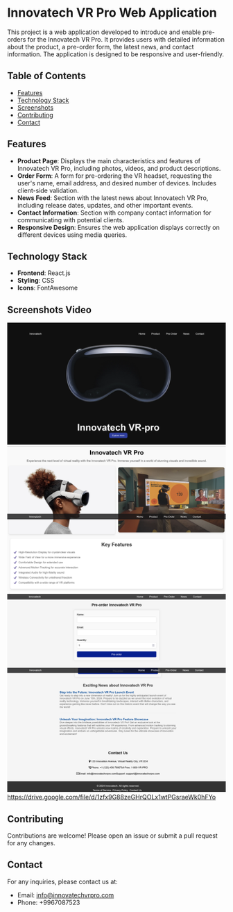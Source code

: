 # Innovatech VR Pro Web Application

This project is a web application developed to introduce and enable pre-orders for the Innovatech VR Pro. It provides users with detailed information about the product, a pre-order form, the latest news, and contact information. The application is designed to be responsive and user-friendly.

## Table of Contents

- [Features](#features)
- [Technology Stack](#technology-stack)
- [Screenshots](#screenshots)
- [Contributing](#contributing)
- [Contact](#contact)

## Features

- **Product Page**: Displays the main characteristics and features of Innovatech VR Pro, including photos, videos, and product descriptions.
- **Order Form**: A form for pre-ordering the VR headset, requesting the user's name, email address, and desired number of devices. Includes client-side validation.
- **News Feed**: Section with the latest news about Innovatech VR Pro, including release dates, updates, and other important events.
- **Contact Information**: Section with company contact information for communicating with potential clients.
- **Responsive Design**: Ensures the web application displays correctly on different devices using media queries.

## Technology Stack

- **Frontend**: React.js
- **Styling**: CSS
- **Icons**: FontAwesome



## Screenshots Video

![alt text](<Screenshot 2024-06-01 at 16-17-43 Innovatech.png>) ![alt text](<Screenshot 2024-06-01 at 16-18-00 Innovatech.png>) ![alt text](<Screenshot 2024-06-01 at 16-18-35 Innovatech.png>) ![alt text](<Screenshot 2024-06-01 at 16-19-08 Innovatech.png>)
https://drive.google.com/file/d/1zfx9G88zeGHrQOLx1wtPGsraeWk0hFYo

## Contributing

Contributions are welcome! Please open an issue or submit a pull request for any changes.


## Contact

For any inquiries, please contact us at:
- Email: info@innovatechvrpro.com
- Phone: +9967087523
